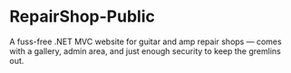 # RepairShop-Public
A fuss-free .NET MVC website for guitar and amp repair shops — comes with a gallery, admin area, and just enough security to keep the gremlins out.
